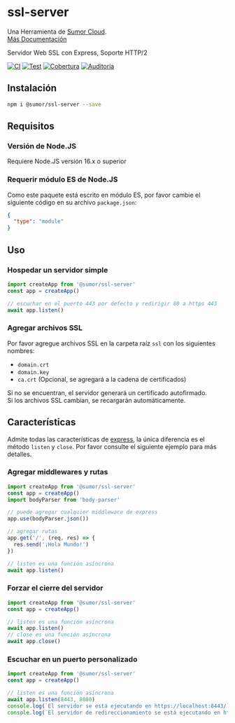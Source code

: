 # ssl-server

Una Herramienta de [Sumor Cloud](https://sumor.cloud).  
[Más Documentación](https://sumor.cloud/ssl-server)

Servidor Web SSL con Express, Soporte HTTP/2

[![CI](https://github.com/sumor-cloud/ssl-server/actions/workflows/ci.yml/badge.svg)](https://github.com/sumor-cloud/ssl-server/actions/workflows/ci.yml)
[![Test](https://github.com/sumor-cloud/ssl-server/actions/workflows/ut.yml/badge.svg)](https://github.com/sumor-cloud/ssl-server/actions/workflows/ut.yml)
[![Cobertura](https://github.com/sumor-cloud/ssl-server/actions/workflows/coverage.yml/badge.svg)](https://github.com/sumor-cloud/ssl-server/actions/workflows/coverage.yml)
[![Auditoría](https://github.com/sumor-cloud/ssl-server/actions/workflows/audit.yml/badge.svg)](https://github.com/sumor-cloud/ssl-server/actions/workflows/audit.yml)

## Instalación

```bash
npm i @sumor/ssl-server --save
```

## Requisitos

### Versión de Node.JS

Requiere Node.JS versión 16.x o superior

### Requerir módulo ES de Node.JS

Como este paquete está escrito en módulo ES,
por favor cambie el siguiente código en su archivo `package.json`:

```json
{
  "type": "module"
}
```

## Uso

### Hospedar un servidor simple

```javascript
import createApp from '@sumor/ssl-server'
const app = createApp()

// escuchar en el puerto 443 por defecto y redirigir 80 a https 443
await app.listen()
```

### Agregar archivos SSL

Por favor agregue archivos SSL en la carpeta raíz `ssl` con los siguientes nombres:

- `domain.crt`
- `domain.key`
- `ca.crt` (Opcional, se agregará a la cadena de certificados)

Si no se encuentran, el servidor generará un certificado autofirmado.  
Si los archivos SSL cambian, se recargarán automáticamente.

## Características

Admite todas las características de [express](https://www.npmjs.com/package/express), la única diferencia es el método `listen` y `close`. Por favor consulte el siguiente ejemplo para más detalles.

### Agregar middlewares y rutas

```javascript
import createApp from '@sumor/ssl-server'
const app = createApp()
import bodyParser from 'body-parser'

// puede agregar cualquier middleware de express
app.use(bodyParser.json())

// agregar rutas
app.get('/', (req, res) => {
  res.send('¡Hola Mundo!')
})

// listen es una función asíncrona
await app.listen()
```

### Forzar el cierre del servidor

```javascript
import createApp from '@sumor/ssl-server'
const app = createApp()

// listen es una función asíncrona
await app.listen()
// close es una función asíncrona
await app.close()
```

### Escuchar en un puerto personalizado

```javascript
import createApp from '@sumor/ssl-server'
const app = createApp()

// listen es una función asíncrona
await app.listen(8443, 8080)
console.log(`El servidor se está ejecutando en https://localhost:8443/`)
console.log(`El servidor de redireccionamiento se está ejecutando en http://localhost:8080/`)
```